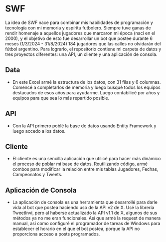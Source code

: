 # SWF

La idea de SWF nace para combinar mis habilidades de programación y tecnología con mi memoria y espíritu futbolero. Siempre tuve ganas de rendir homenaje a aquellos jugadores que marcaron mi época (nací en el 2000), y el objetivo de esto fue desarrollar un bot que postee durante 6 meses (1/3/2024 - 31/8/2024) 184 jugadores que las calles no olvidarán del fútbol argentino. Para lograrlo, el repositorio contiene mi carpeta de datos y tres proyectos diferentes: una API, un cliente y una aplicación de consola.

## Data

- En este Excel armé la estructura de los datos, con 31 filas y 6 columnas. Comencé a completarlos de memoria y luego busqué todos los equipos destacados de esos años para ayudarme. Luego contabilicé por años y equipos para que sea lo más repartido posible.

## API

- Con la API primero poblé la base de datos usando Entity Framework y luego accedo a los datos.

## Cliente

- El cliente es una sencilla aplicación que utilicé para hacer más dinámico el proceso de poblar mi base de datos. Reutilizando código, armé combos para modificar la relación entre mis tablas Jugadores, Fechas, Campeonatos y Tweets.

## Aplicación de Consola

- La aplicación de consola es una herramienta que desarrollé para darle vida al bot que postea haciendo uso de la API v2 de X. Usé la librería TweetInvi, pero al haberse actualizado la API v1.1 de X, algunos de sus métodos ya no me eran funcionales. Así que armé la request de manera manual, así como configuré el programador de tareas de Windows para establecer el horario en el que el bot postea, porque la API no proporciona acceso a posts programados.
